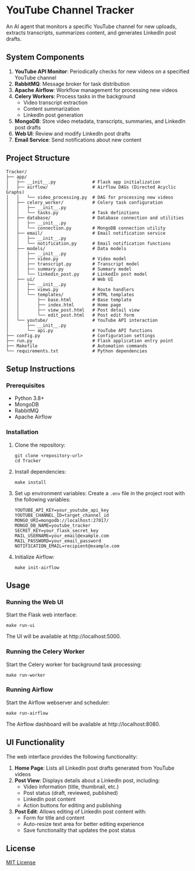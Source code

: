 # YouTube Channel Tracker

An AI agent that monitors a specific YouTube channel for new uploads, extracts transcripts, summarizes content, and generates LinkedIn post drafts.

## System Components

1. **YouTube API Monitor**: Periodically checks for new videos on a specified YouTube channel
2. **RabbitMQ**: Message broker for task distribution
3. **Apache Airflow**: Workflow management for processing new videos
4. **Celery Workers**: Process tasks in the background
   - Video transcript extraction
   - Content summarization
   - LinkedIn post generation
5. **MongoDB**: Store video metadata, transcripts, summaries, and LinkedIn post drafts
6. **Web UI**: Review and modify LinkedIn post drafts
7. **Email Service**: Send notifications about new content

## Project Structure

```
Tracker/
├── app/
│   ├── __init__.py              # Flask app initialization 
│   ├── airflow/                 # Airflow DAGs (Directed Acyclic Graphs)
│   │   └── video_processing.py  # DAG for processing new videos
│   ├── celery_worker/           # Celery task configuration
│   │   ├── __init__.py
│   │   └── tasks.py             # Task definitions
│   ├── database/                # Database connection and utilities
│   │   ├── __init__.py
│   │   └── connection.py        # MongoDB connection utility
│   ├── email/                   # Email notification service
│   │   ├── __init__.py
│   │   └── notification.py      # Email notification functions
│   ├── models/                  # Data models
│   │   ├── __init__.py
│   │   ├── video.py             # Video model
│   │   ├── transcript.py        # Transcript model
│   │   ├── summary.py           # Summary model
│   │   └── linkedin_post.py     # LinkedIn post model
│   ├── ui/                      # Web UI
│   │   ├── __init__.py
│   │   ├── views.py             # Route handlers
│   │   └── templates/           # HTML templates
│   │       ├── base.html        # Base template
│   │       ├── index.html       # Home page
│   │       ├── view_post.html   # Post detail view
│   │       └── edit_post.html   # Post edit form
│   └── youtube/                 # YouTube API interaction
│       ├── __init__.py
│       └── api.py               # YouTube API functions
├── config.py                    # Configuration settings
├── run.py                       # Flask application entry point
├── Makefile                     # Automation commands
└── requirements.txt             # Python dependencies
```

## Setup Instructions

### Prerequisites

- Python 3.8+
- MongoDB
- RabbitMQ
- Apache Airflow

### Installation

1. Clone the repository:
   ```
   git clone <repository-url>
   cd Tracker
   ```

2. Install dependencies:
   ```
   make install
   ```

3. Set up environment variables:
   Create a `.env` file in the project root with the following variables:
   ```
   YOUTUBE_API_KEY=your_youtube_api_key
   YOUTUBE_CHANNEL_ID=target_channel_id
   MONGO_URI=mongodb://localhost:27017/
   MONGO_DB_NAME=youtube_tracker
   SECRET_KEY=your_flask_secret_key
   MAIL_USERNAME=your_email@example.com
   MAIL_PASSWORD=your_email_password
   NOTIFICATION_EMAIL=recipient@example.com
   ```

4. Initialize Airflow:
   ```
   make init-airflow
   ```

## Usage

### Running the Web UI

Start the Flask web interface:
```
make run-ui
```

The UI will be available at http://localhost:5000.

### Running the Celery Worker

Start the Celery worker for background task processing:
```
make run-worker
```

### Running Airflow

Start the Airflow webserver and scheduler:
```
make run-airflow
```

The Airflow dashboard will be available at http://localhost:8080.

## UI Functionality

The web interface provides the following functionality:

1. **Home Page**: Lists all LinkedIn post drafts generated from YouTube videos
2. **Post View**: Displays details about a LinkedIn post, including:
   - Video information (title, thumbnail, etc.)
   - Post status (draft, reviewed, published)
   - LinkedIn post content
   - Action buttons for editing and publishing
3. **Post Edit**: Allows editing of LinkedIn post content with:
   - Form for title and content
   - Auto-resize text area for better editing experience
   - Save functionality that updates the post status

## License

[MIT License](LICENSE) 